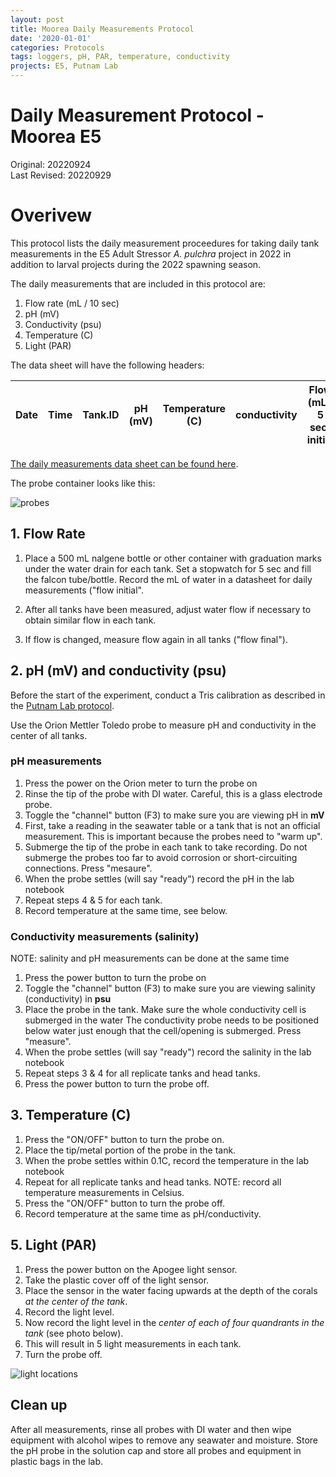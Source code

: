 ```yaml
---
layout: post
title: Moorea Daily Measurements Protocol
date: '2020-01-01'
categories: Protocols
tags: loggers, pH, PAR, temperature, conductivity
projects: E5, Putnam Lab
---
```


# Daily Measurement Protocol - Moorea E5  

Original: 20220924   
Last Revised: 20220929  

# Overivew  

This protocol lists the daily measurement proceedures for taking daily tank measurements in the E5 Adult Stressor *A. pulchra* project in 2022 in addition to larval projects during the 2022 spawning season.  

The daily measurements that are included in this protocol are:  
1. Flow rate (mL / 10 sec)  
2. pH (mV)  
3. Conductivity (psu)  
4. Temperature (C)  
5. Light (PAR)  

The data sheet will have the following headers:  

| Date  | Time | Tank.ID | pH (mV) | Temperature (C) | conductivity |  Flow (mL / 5 sec) initial  |  Flow (mL / 5 sec) final | PAR.center | PAR.q1 | PAR.q2 | PAR.q3 | PAR.q4 |
| ------------- | ------------- | ------------- | ------------- | ------------ | ------------ |  ------------ |  ------------ | ------------ | ------------ | ------------ | ------------ | ------------ | 

[The daily measurements data sheet can be found here](https://github.com/urol-e5/apulchra_metabolism/blob/main/data/environmental/daily_measurements/daily_measurements.csv).  

The probe container looks like this:  

![probes](https://ahuffmyer.github.io/ASH_Putnam_Lab_Notebook/images/NotebookImages/Moorea2022/dailyprobes.jpeg)

## 1. Flow Rate  

1. Place a 500 mL nalgene bottle or other container with graduation marks under the water drain for each tank. Set a stopwatch for 5 sec and fill the falcon tube/bottle. Record the mL of water in a datasheet for daily measurements ("flow initial".   

2. After all tanks have been measured, adjust water flow if necessary to obtain similar flow in each tank.  

3. If flow is changed, measure flow again in all tanks ("flow final").  

## 2. pH (mV) and conductivity (psu)   

Before the start of the experiment, conduct a Tris calibration as described in the [Putnam Lab protocol](https://github.com/Putnam-Lab/Lab_Management/blob/master/Lab_Resources/GSO_Wetlab_Protocols/GSO_Wetlab_Protocols.md#II-Tris-Calibration).  

Use the Orion Mettler Toledo probe to measure pH and conductivity in the center of all tanks.  

### pH measurements
1. Press the power on the Orion meter to turn the probe on
2. Rinse the tip of the probe with DI water. Careful, this is a glass electrode probe.  
3. Toggle the "channel" button (F3) to make sure you are viewing pH in **mV**  
4. First, take a reading in the seawater table or a tank that is not an official measurement. This is important because the probes need to "warm up".
5. Submerge the tip of the probe in each tank to take recording. Do not submerge the probes too far to avoid corrosion or short-circuiting connections. Press "mesaure".  
6. When the probe settles (will say "ready") record the pH in the lab notebook
7. Repeat steps 4 & 5 for each tank.
8. Record temperature at the same time, see below.  

### Conductivity measurements (salinity)

NOTE: salinity and pH measurements can be done at the same time  

1. Press the power button to turn the probe on
2. Toggle the "channel" button (F3) to make sure you are viewing salinity (conductivity) in **psu**
3. Place the probe in the tank. Make sure the whole conductivity cell is submerged in the water The conductivity probe needs to be positioned below water just enough that the cell/opening is submerged. Press "measure".  
4. When the probe settles (will say "ready") record the salinity in the lab notebook
5. Repeat steps 3 & 4 for all replicate tanks and head tanks.
6. Press the power button to turn the probe off. 

## 3. Temperature (C)  

1. Press the "ON/OFF" button to turn the probe on.
2. Place the tip/metal portion of the probe in the tank.
3. When the probe settles within 0.1C, record the temperature in the lab notebook
4. Repeat for all replicate tanks and head tanks.
NOTE: record all temperature measurements in Celsius. 
5. Press the "ON/OFF" button to turn the probe off. 
6. Record temperature at the same time as pH/conductivity.  

## 5. Light (PAR)    

1. Press the power button on the Apogee light sensor. 
2. Take the plastic cover off of the light sensor.  
3. Place the sensor in the water facing upwards at the depth of the corals *at the center of the tank*.  
4. Record the light level. 
5. Now record the light level in the *center of each of four quandrants in the tank* (see photo below). 
6. This will result in 5 light measurements in each tank.  
7. Turn the probe off.  

![light locations](https://ahuffmyer.github.io/ASH_Putnam_Lab_Notebook/images/NotebookImages/Moorea2022/lightquads.png)  

## Clean up  

After all measurements, rinse all probes with DI water and then wipe equipment with alcohol wipes to remove any seawater and moisture. Store the pH probe in the solution cap and store all probes and equipment in plastic bags in the lab.  

